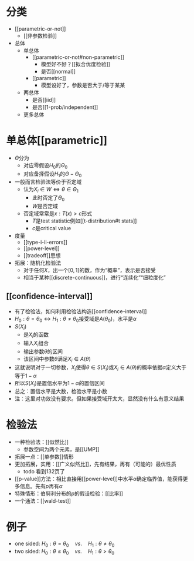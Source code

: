 # 分类
- [[parametric-or-not]]
  - [[非参数检验]]
- 总体
  - 单总体
    - [[parametric-or-not#non-parametric]]
      - 模型好不好？[[拟合优度检验]]
      - 是否[[normal]]
    - [[parametric]]
      - 模型设好了，参数是否大于/等于某某
  - 两总体
    - 是否[[iid]]
    - 是否[[1-prob/independent]]
  - 更多总体
# 单总体[[parametric]]
- $\Theta$分为
  - 对应零假设$H_0$的$\Theta_0$
  - 对应备择假设$H_1$的$\Theta-\Theta_0$
- 一般而言检验法等价于否定域
  - 认为$X_i\in W\Leftrightarrow\theta\in \Theta_1$
    - 此时否定了$\Theta_0$
    - $W$是否定域
  - 否定域常常是${x:T(x)>c}$形式
    - $T$是test statistic例如[[t-distribution#t stats]]
    - $c$是critical value
- 度量
  - [[type-i-ii-errors]]
  - [[power-level]]
  - [[tradeoff]]思想
- 拓展：随机化检验法
  - 对于任何$X$，出一个$[0,1]$的数，作为“概率”，表示是否接受
  - 相当于某种[[discrete-continuous]]，进行“连续化”“细粒度化”
## [[confidence-interval]]
- 有了检验法，如何利用检验法构造[[confidence-interval]]
- $H_0:\theta=\theta_0\leftrightarrow H_1:\theta\ne \theta_0$接受域是$A(\theta_0)$，水平是$\alpha$
- $S(X_i)$
  - 是$X_i$的函数
  - 输入$X_i$组合
  - 输出参数$\theta$的区间
  - 该区间中参数$\theta$满足$X_i\in A(\theta)$
- 这就说明对于一切参数，$X_i$使得$\theta\in S(X_i)$或$X_i \in A(\theta)$的概率依据$\alpha$定义大于等于$1-\alpha$
- 所以$S(X_i)$是置信水平为$1-\alpha$的置信区间
- 总之：置信水平是大数，检验水平是小数
- 注：这里对功效没有要求。但如果接受域开太大，显然没有什么有意义结果
# 检验法
- 一种检验法：[[似然比]]
  - 参数空间为两个元素，是[[UMP]]
- 拓展一点：[[单参数]]情形
- 更加拓展，实用：[[广义似然比]]，先有结果，再有（可能的）最优性质
  - todo 看到132页了
- [[p-value]]方法：相比直接用[[power-level]]中水平$\alpha$确定临界值，能获得更多信息。先有$p$再有$\alpha$
- 特殊情形：伯努利分布的$p$的假设检验：[[比率]]
- 一个通法：[[wald-test]]
# 例子
- one sided: $H_0:\theta=\theta_0\quad vs.\quad H_1:\theta\ne \theta_0$
- two sided: $H_0:\theta\le \theta_0\quad vs.\quad H_1:\theta> \theta_0$